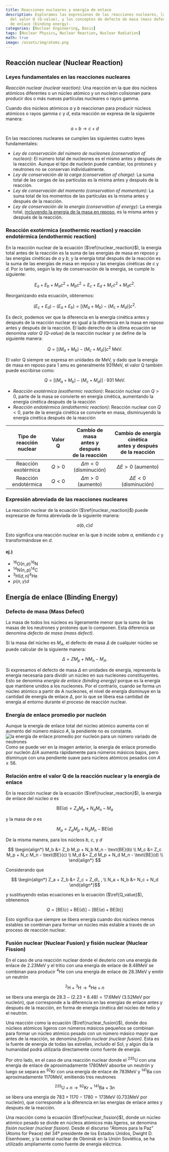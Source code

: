 ```yaml
---
title: Reacciones nucleares y energía de enlace
description: Exploramos las expresiones de las reacciones nucleares, la definición
  del valor Q (Q-value), y los conceptos de defecto de masa (mass defect) y energía
  de enlace (binding energy).
categories: [Nuclear Engineering, Basis]
tags: [Nuclear Physics, Nuclear Reaction, Nuclear Radiation]
math: true
image: /assets/img/atoms.png
---
```

## Reacción nuclear (Nuclear Reaction)
### Leyes fundamentales en las reacciones nucleares
*Reacción nuclear (nuclear reaction)*: Una reacción en la que dos núcleos atómicos diferentes o un núcleo atómico y un nucleón colisionan para producir dos o más nuevas partículas nucleares o rayos gamma.

Cuando dos núcleos atómicos $a$ y $b$ reaccionan para producir núcleos atómicos o rayos gamma $c$ y $d$, esta reacción se expresa de la siguiente manera:

$$ a + b \rightarrow c + d \tag{1} \label{nuclear_reaction}$$

En las reacciones nucleares se cumplen las siguientes cuatro leyes fundamentales:

- *Ley de conservación del número de nucleones (conservation of nucleon)*: El número total de nucleones es el mismo antes y después de la reacción. Aunque el tipo de nucleón puede cambiar, los protones y neutrones no se conservan individualmente.
- *Ley de conservación de la carga (conservation of charge)*: La suma total de las cargas de las partículas es la misma antes y después de la reacción.
- *Ley de conservación del momento (conservation of momentum)*: La suma total de los momentos de las partículas es la misma antes y después de la reacción.
- *Ley de conservación de la energía (conservation of energy)*: La energía total, <u>incluyendo la energía de la masa en reposo</u>, es la misma antes y después de la reacción.

### Reacción exotérmica (exothermic reaction) y reacción endotérmica (endothermic reaction)
En la reacción nuclear de la ecuación ($\ref{nuclear_reaction}$), la energía total antes de la reacción es la suma de las energías de masa en reposo y las energías cinéticas de $a$ y $b$, y la energía total después de la reacción es la suma de las energías de masa en reposo y las energías cinéticas de $c$ y $d$. Por lo tanto, según la ley de conservación de la energía, se cumple lo siguiente:

$$ E_a + E_b + M_a c^2 + M_b c^2 = E_c + E_d + M_c c^2 + M_d c^2. $$

Reorganizando esta ecuación, obtenemos:

$$ (E_c + E_d) - (E_a + E_b) = [(M_a + M_b) - (M_c + M_d)]c^2. $$

Es decir, podemos ver que la diferencia en la energía cinética antes y después de la reacción nuclear es igual a la diferencia en la masa en reposo antes y después de la reacción.
El lado derecho de la última ecuación se denomina *valor Q (Q-value)* de la reacción nuclear y se define de la siguiente manera:

$$ Q = [(M_a + M_b) - (M_c + M_d)]c^2 \ \text{MeV}.\tag{2} \label{Q_value} $$

El valor Q siempre se expresa en unidades de MeV, y dado que la energía de masa en reposo para 1 amu es generalmente 931MeV, el valor Q también puede escribirse como:

$$ Q = [(M_a + M_b) - (M_c + M_d)]\cdot 931 \ \text{MeV}.\tag{3} $$

- *Reacción exotérmica (exothermic reaction)*: Reacción nuclear con $Q>0$, parte de la masa se convierte en energía cinética, aumentando la energía cinética después de la reacción
- *Reacción endotérmica (endothermic reaction)*: Reacción nuclear con $Q<0$, parte de la energía cinética se convierte en masa, disminuyendo la energía cinética después de la reacción

| Tipo de reacción <br>nuclear | Valor Q | Cambio de masa <br>antes y después <br>de la reacción | Cambio de energía cinética <br>antes y después de la reacción |
| :---: | :---: | :---: | :---: |
| Reacción exotérmica | $Q>0$ | $\Delta m<0$ (disminución) | $\Delta E>0$ (aumento) |
| Reacción endotérmica | $Q<0$ | $\Delta m>0$ (aumento) | $\Delta E<0$ (disminución) |

### Expresión abreviada de las reacciones nucleares
La reacción nuclear de la ecuación ($\ref{nuclear_reaction}$) puede expresarse de forma abreviada de la siguiente manera:

$$ a(b, c)d $$

Esto significa una reacción nuclear en la que $b$ incide sobre $a$, emitiendo $c$ y transformándose en $d$.

#### ej.)
- $^{16} \text{O}(n,p)^{16}\text{N}$
- $^{14} \text{N}(n,p)^{14}\text{C}$
- $^{3} \text{H}(d,n)^{4}\text{He}$
- $p(n,\gamma)d$

## Energía de enlace (Binding Energy)
### Defecto de masa (Mass Defect)
La masa de todos los núcleos es ligeramente menor que la suma de las masas de los neutrones y protones que lo componen. Esta diferencia se denomina *defecto de masa (mass defect)*.

Si la masa del núcleo es $M_A$, el defecto de masa $\Delta$ de cualquier núcleo se puede calcular de la siguiente manera:

$$ \Delta = ZM_p + NM_n - M_A. $$

Si expresamos el defecto de masa $\Delta$ en unidades de energía, representa la energía necesaria para dividir un núcleo en sus nucleones constituyentes. Esto se denomina *energía de enlace (binding energy)* porque es la energía que mantiene unidos a los nucleones. Por el contrario, cuando se forma un núcleo atómico a partir de A nucleones, el nivel de energía disminuye en la cantidad de energía de enlace $\Delta$, por lo que se libera esa cantidad de energía al entorno durante el proceso de reacción nuclear.

### Energía de enlace promedio por nucleón
Aunque la energía de enlace total del núcleo atómico aumenta con el aumento del número másico $A$, la pendiente no es constante.  
![la energía de enlace promedio por nucleón para un número variado de neutrones](https://upload.wikimedia.org/wikipedia/commons/5/53/Binding_energy_curve_-_common_isotopes.svg)  
Como se puede ver en la imagen anterior, la energía de enlace promedio por nucleón $\Delta/A$ aumenta rápidamente para números másicos bajos, pero disminuye con una pendiente suave para núcleos atómicos pesados con $A\geq56$.

### Relación entre el valor Q de la reacción nuclear y la energía de enlace
En la reacción nuclear de la ecuación ($\ref{nuclear_reaction}$), la energía de enlace del núcleo $a$ es

$$ \text{BE}(a) = Z_a M_p + N_a M_n - M_a $$

y la masa de $a$ es

$$ M_a = Z_a M_p + N_a M_n - \text{BE}(a) $$

De la misma manera, para los núcleos $b$, $c$, y $d$

$$ \begin{align*}
M_b &= Z_b M_p + N_b M_n - \text{BE}(b) \\
M_c &= Z_c M_p + N_c M_n - \text{BE}(c) \\
M_d &= Z_d M_p + N_d M_n - \text{BE}(d) \\
\end{align*} $$

Considerando que

$$ \begin{align*}
Z_a + Z_b &= Z_c + Z_d\, , \\
N_a + N_b &= N_c + N_d
\end{align*}$$

y sustituyendo estas ecuaciones en la ecuación ($\ref{Q_value}$), obtenemos

$$ Q = [\text{BE}(c) + \text{BE}(d)] - [\text{BE}(a) + \text{BE}(b)] $$

Esto significa que siempre se libera energía cuando dos núcleos menos estables se combinan para formar un núcleo más estable a través de un proceso de reacción nuclear.

### Fusión nuclear (Nuclear Fusion) y fisión nuclear (Nuclear Fission)
En el caso de una reacción nuclear donde el deuterio con una energía de enlace de $2.23\text{MeV}$ y el tritio con una energía de enlace de $8.48\text{MeV}$ se combinan para producir $^4\text{He}$ con una energía de enlace de $28.3\text{MeV}$ y emitir un neutrón

$$ ^2\text{H} + {^3\text{H}} \rightarrow {^4\text{He}} + n \tag{4} \label{nuclear_fusion}$$

se libera una energía de $28.3-(2.23+8.48)=17.6\text{MeV}$ (3.52MeV por nucleón), que corresponde a la diferencia en las energías de enlace antes y después de la reacción, en forma de energía cinética del núcleo de helio y el neutrón.

Una reacción como la ecuación ($\ref{nuclear_fusion}$), donde dos núcleos atómicos ligeros con números másicos pequeños se combinan para formar un núcleo atómico pesado con un número másico mayor que antes de la reacción, se denomina *fusión nuclear (nuclear fusion)*. Esta es la fuente de energía de todas las estrellas, incluido el Sol, y algún día la humanidad podrá utilizarla directamente como fuente de energía.

Por otro lado, en el caso de una reacción nuclear donde el $^{235}\text{U}$ con una energía de enlace de aproximadamente $1780\text{MeV}$ absorbe un neutrón y luego se separa en $^{92}\text{Kr}$ con una energía de enlace de $783\text{MeV}$ y $^{141}\text{Ba}$ con aproximadamente $1170\text{MeV}$, emitiendo tres neutrones

$$ {^{235}\text{U}} + n \rightarrow {^{92}\text{Kr}} + {^{141}\text{Ba}} + 3n \tag{5} \label{nuclear_fission}$$

se libera una energía de $783+1170-1780=173\text{MeV}$ (0.733MeV por nucleón), que corresponde a la diferencia en las energías de enlace antes y después de la reacción.

Una reacción como la ecuación ($\ref{nuclear_fission}$), donde un núcleo atómico pesado se divide en núcleos atómicos más ligeros, se denomina *fisión nuclear (nuclear fission)*. Desde el discurso "Átomos para la Paz" (Atoms for Peace) del 34º presidente de los Estados Unidos, Dwight D. Eisenhower, y la central nuclear de Obninsk en la Unión Soviética, se ha utilizado ampliamente como fuente de energía eléctrica.
